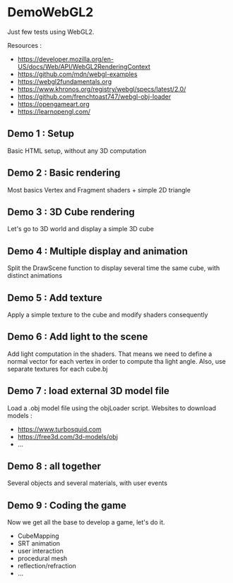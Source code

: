 # DemoWebGL2
Just few tests using WebGL2.

Resources :
 * https://developer.mozilla.org/en-US/docs/Web/API/WebGL2RenderingContext
 * https://github.com/mdn/webgl-examples
 * https://webgl2fundamentals.org
 * https://www.khronos.org/registry/webgl/specs/latest/2.0/
 * https://github.com/frenchtoast747/webgl-obj-loader
 * https://opengameart.org
 * https://learnopengl.com/
 

## Demo 1 : Setup
Basic HTML setup, without any  3D computation

## Demo 2 : Basic rendering
Most basics Vertex and Fragment shaders + simple 2D triangle

## Demo 3 : 3D Cube rendering
Let's go to 3D world and display a simple 3D cube

## Demo 4 : Multiple display and animation
Split the DrawScene function to display several time the same cube, with distinct animations

## Demo 5 : Add texture
Apply a simple texture to the cube and modify shaders consequently

## Demo 6 : Add light to the scene
Add light computation in the shaders.
That means we need to define a normal vector for each vertex in order to compute tha light angle.
Also, use separate textures for each cube.bj

## Demo 7 : load external 3D model file
Load a .obj model file using the objLoader script.
Websites to download models :
 - https://www.turbosquid.com
 - https://free3d.com/3d-models/obj
 - ...
 
## Demo 8 : all together
Several objects and several materials, with user events

## Demo 9 : Coding the game
Now we get all the base to develop a game, let's do it.
- CubeMapping
- SRT animation
- user interaction
- procedural mesh
- reflection/refraction
- ...